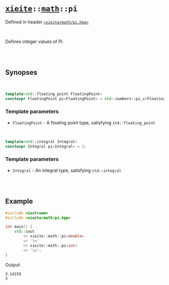 # [`xieite`](../../README.md)`::`[`math`](../../docs/math.md)`::pi`
Defined in header [`<xieite/math/pi.hpp>`](../../include/xieite/math/pi.hpp)

<br/>

Defines integer values of Pi.

<br/><br/>

## Synopses

<br/>

```cpp
template<std::floating_point FloatingPoint>
constexpr FloatingPoint pi<FloatingPoint> = std::numbers::pi_v<FloatingPoint>;
```
### Template parameters
- `FloatingPoint` - A floating point type, satisfying `std::floating_point`

<br/>

```cpp
template<std::integral Integral>
constexpr Integral pi<Integral> = 3;
```
### Template parameters
- `Integral` - An integral type, satisfying `std::integral`

<br/><br/>

## Example
```cpp
#include <iostream>
#include <xieite/math/pi.hpp>

int main() {
	std::cout
		<< xieite::math::pi<double>
		<< '\n'
		<< xieite::math::pi<int>
		<< '\n';
}
```
Output:
```
3.14159
3
```
